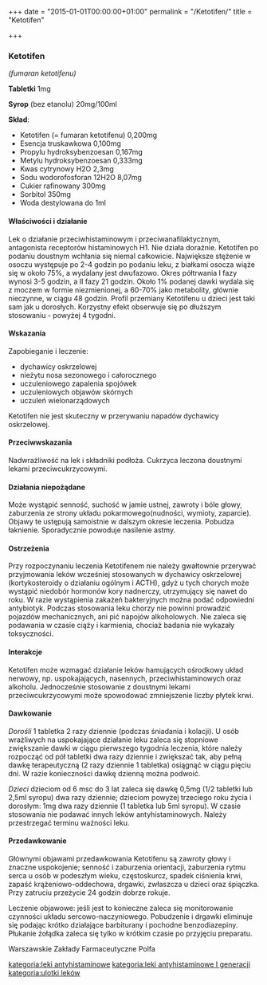 +++
date = "2015-01-01T00:00:00+01:00"
permalink = "/Ketotifen/"
title = "Ketotifen"

+++

### Ketotifen

*(fumaran ketotifenu)*

**Tabletki** 1mg

**Syrop** (bez etanolu) 20mg/100ml

**Skład**:

-   Ketotifen (= fumaran ketotifenu) 0,200mg
-   Esencja truskawkowa 0,100mg
-   Propylu hydroksybenzoesan 0,167mg
-   Metylu hydroksybenzoesan 0,333mg
-   Kwas cytrynowy H2O 2,3mg
-   Sodu wodorofosforan 12H2O 8,07mg
-   Cukier rafinowany 300mg
-   Sorbitol 350mg
-   Woda destylowana do 1ml

#### Właściwości i działanie

Lek o działanie przeciwhistaminowym i przeciwanafilaktycznym, antagonista receptorów histaminowych H1. Nie działa doraźnie. Ketotifen po podaniu doustnym wchłania się niemal całkowicie. Największe stężenie w osoczu występuje po 2-4 godzin po podaniu leku, z białkami osocza wiąże się w około 75%, a wydalany jest dwufazowo. Okres półtrwania I fazy wynosi 3-5 godzin, a II fazy 21 godzin. Około 1% podanej dawki wydala się z moczem w formie niezmienionej, a 60-70% jako metabolity, głównie nieczynne, w ciągu 48 godzin. Profil przemiany Ketotifenu u dzieci jest taki sam jak u dorosłych. Korzystny efekt obserwuje się po dłuższym stosowaniu - powyżej 4 tygodni.

#### Wskazania

Zapobieganie i leczenie:

-   dychawicy oskrzelowej
-   nieżytu nosa sezonowego i całorocznego
-   uczuleniowego zapalenia spojówek
-   uczuleniowych objawów skórnych
-   uczuleń wielonarządowych

Ketotifen nie jest skuteczny w przerywaniu napadów dychawicy oskrzelowej.

#### Przeciwwskazania

Nadwrażliwość na lek i składniki podłoża. Cukrzyca leczona doustnymi lekami przeciwcukrzycowymi.

#### Działania niepożądane

Może wystąpić senność, suchość w jamie ustnej, zawroty i bóle głowy, zaburzenia ze strony układu pokarmowego(nudności, wymioty, zaparcie). Objawy te ustępują samoistnie w dalszym okresie leczenia. Pobudza łaknienie. Sporadycznie powoduje nasilenie astmy.

#### Ostrzeżenia

Przy rozpoczynaniu leczenia Ketotifenem nie należy gwałtownie przerywać przyjmowania leków wcześniej stosowanych w dychawicy oskrzelowej (kortykosteroidy o działaniu ogólnym i ACTH), gdyż u tych chorych może wystąpić niedobór hormonów kory nadnerczy, utrzymujący się nawet do roku. W razie wystąpienia zakażeń bakteryjnych można podać odpowiedni antybiotyk. Podczas stosowania leku chorzy nie powinni prowadzić pojazdów mechanicznych, ani pić napojów alkoholowych. Nie zaleca się podawania w czasie ciąży i karmienia, chociaż badania nie wykazały toksyczności.

#### Interakcje

Ketotifen może wzmagać działanie leków hamujących ośrodkowy układ nerwowy, np. uspokajających, nasennych, przeciwhistaminowych oraz alkoholu. Jednocześnie stosowanie z doustnymi lekami przeciwcukrzycowymi może spowodować zmniejszenie liczby płytek krwi.

#### Dawkowanie

*Dorośli* 1 tabletka 2 razy dziennie (podczas śniadania i kolacji). U osób wrażliwych na uspokajające działanie leku zaleca się stopniowe zwiększanie dawki w ciągu pierwszego tygodnia leczenia, które należy rozpocząć od pół tabletki dwa razy dziennie i zwiększać tak, aby pełną dawkę terapeutyczną (2 razy dziennie 1 tabletka) osiągnąć w ciągu pięciu dni. W razie konieczności dawkę dzienną można podwoić.

*Dzieci* dzieciom od 6 msc do 3 lat zaleca się dawkę 0,5mg (1/2 tabletki lub 2,5ml syropu) dwa razy dziennie; dzieciom powyżej trzeciego roku życia i dorosłym: 1mg dwa razy dziennie (1 tabletka lub 5ml syropu). W czasie stosowania nie podawać innych leków antyhistaminowych. Należy przestrzegać terminu ważności leku.

#### Przedawkowanie

Głównymi objawami przedawkowania Ketotifenu są zawroty głowy i znaczne uspokojenie; senność i zaburzenia orientacji, zaburzenia rytmu serca u osób w podeszłym wieku, częstoskurcz, spadek ciśnienia krwi, zapaść krążeniowo-oddechowa, drgawki, zwłaszcza u dzieci oraz śpiączka. Przy zatruciu przeżycie 24 godzin dobrze rokuje.

Leczenie objawowe: jeśli jest to konieczne zaleca się monitorowanie czynności układu sercowo-naczyniowego. Pobudzenie i drgawki eliminuje się podając krótko działające barbiturany i pochodne benzodiazepiny. Płukanie żołądka zaleca się tylko w krótkim czasie po przyjęciu preparatu.

Warszawskie Zakłady Farmaceutyczne Polfa

[kategoria:leki antyhistaminowe](/atopedia/kategoria:leki_antyhistaminowe "wikilink") [kategoria:leki antyhistaminowe I generacji](/atopedia/kategoria:leki_antyhistaminowe_I_generacji "wikilink") [kategoria:ulotki leków](/atopedia/kategoria:ulotki_leków "wikilink")